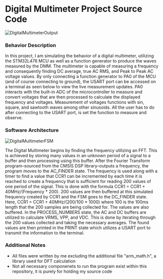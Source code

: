 # Digital Multimeter Project Source Code

![DigitalMultimeterOutput](https://github.com/user-attachments/assets/f3f7127c-a566-4679-9dff-15b36880102d)

### Behavior Description
In this project, I am simulating the behavior of a digital multimeter, utilizing the STM32L476 MCU as well as a function generator to produce the waves measured by the DMM. The multimeter is capable of measuring a frequency and consequently finding DC average, true AC RMS, and Peak to Peak AC voltage values. By only connecting a function generator to PA0 of the MCU (and of course connecting to ground), the USART port can be accessed on a terminal as seen below to view the live measurement updates. PA0 interacts with the built-in ADC of the microcontroller to measure and convert voltages that are then processed to calculate the displayed frequency and voltages. Measurement of voltages functions with sin, square, and sawtooth waves among other sinusoids. All the user has to do after connecting to the USART port, is set the function to measure and observe.

### Software Architecture

![DigitalMultimeterFSM](https://github.com/user-attachments/assets/6eb12799-9488-4de6-aa45-ebfb41fb5cef)

The Digital Multimeter begins by finding the frequency utilizing an FFT. This is achieved by storing many values in an unknown period of a signal to a buffer and then processing using this buffer. After the Fourier Transform program–sourced from the CMSIS DSP library–outputs a frequency, the program moves to the AC_FINDER state. The frequency is used along with a timer to find a value that CCR1 can be incremented by each time it is reached to create a frequency that is sufficient for reading 200 values of one period of the signal. This is done with the formula CCR1 = CCR1 + 40MHz/(Frequency * 200). 200 values are then buffered at this simulated frequency created by CCR1 and the FSM goes to the DC_FINDER state. Here, CCR1 = CCR1 + 40MHz/(200/100 * 1000) where 100 is the 100ms length that the 200 samples are being collected for. The values are also buffered. In the PROCESS_NUMBERS state, the AC and DC buffers are utilized to calculate VRMS, VPP, and VDC. This is done by iterating through the 200 values collected and taking the necessary averages. The found values are then printed in the PRINT state which utilizes a USART port to transmit the information to the terminal.

### Additional Notes 
- All files were written by me excluding the additional file "arm_math.h", a library used for DFT calculation
- Not all necessary componenets to run the program exist within this repository, it is purely for holding my source code
